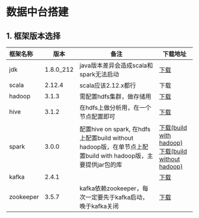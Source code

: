 # 数据中台搭建

## 1. 框架版本选择

|框架名称|版本|备注|下载地址|  
|:-------|---|-------|--|
|jdk|1.8.0_212|java版本差异会造成scala和spark无法启动|[下载]()|
|scala|2.12.4|scala应该2.12.x都行|下载|
|hadoop|3.1.3|需配置hdfs集群，做存储用|[下载](https://drive.google.com/file/d/1WAcF_Vy26GgC1Fdw1R1nLquYFMReszsz/view?usp=sharing)|
|hive|3.1.2|在hdfs上做分析用，在一个节点配置即可|[下载](https://drive.google.com/file/d/1jNhC-qrCwT39enyDqvgDnmXhOt7rRO_F/view?usp=sharing)|
|spark|3.0.0|配置hive on spark, 在hdfs上配置build without hadoop版，在单节点上配置build with hadoop版，主要提供jar包的库|[下载(build with hadoop)](https://drive.google.com/file/d/1Q3W4NG332qyvmZQeIQ_oyZdrlnHx8nLn/view?usp=sharing)<br> [下载(build without hadoop)](https://drive.google.com/file/d/1rvdVzuSaQvJVinAgokc-RX2uMpEYWZvR/view?usp=sharing)|
|kafka|2.4.1||[下载](https://drive.google.com/file/d/1isVqJ0j3OtAs2MeZsk6g0lQBElteBZr4/view?usp=sharing)|
|zookeeper|3.5.7|kafka依赖zookeeper，每次一定要先于kafka启动，晚于kafka关闭|[下载](https://drive.google.com/file/d/1wFcXjod5o_-lXXfYWXEwVylVYEIRWolf/view?usp=sharing)|
